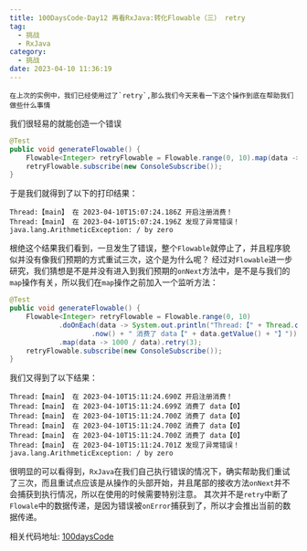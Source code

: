 ```yaml
---
title: 100DaysCode-Day12 再看RxJava:转化Flowable（三） retry
tag:
  - 挑战
  - RxJava
category:
  - 挑战
date: 2023-04-10 11:36:19
---
```


    在上次的实例中，我们已经使用过了`retry`,那么我们今天来看一下这个操作到底在帮助我们做些什么事情

我们很轻易的就能创造一个错误

```java
@Test
public void generateFlowable() {
    Flowable<Integer> retryFlowable = Flowable.range(0, 10).map(data -> 1000 / data).retry(3);
    retryFlowable.subscribe(new ConsoleSubscribe());
}
```

于是我们就得到了以下的打印结果：

```console
Thread:【main】 在 2023-04-10T15:07:24.186Z 开启注册消费！
Thread:【main】 在 2023-04-10T15:07:24.196Z 发现了异常错误！java.lang.ArithmeticException: / by zero
```

根绝这个结果我们看到，一旦发生了错误，整个`Flowable`就停止了，并且程序貌似并没有像我们预期的方式重试三次，这个是为什么呢？
经过对`Flowable`进一步研究，我们猜想是不是并没有进入到我们预期的`onNext`方法中，是不是与我们的`map`操作有关，所以我们在`map`操作之前加入一个监听方法：

```java
@Test
public void generateFlowable() {
    Flowable<Integer> retryFlowable = Flowable.range(0, 10)
            .doOnEach(data -> System.out.println("Thread:【" + Thread.currentThread().getName() + "】 在 " + Instant
                    .now() + " 消费了 data【" + data.getValue() + "】"))
            .map(data -> 1000 / data).retry(3);
    retryFlowable.subscribe(new ConsoleSubscribe());
}
```

我们又得到了以下结果：

```console
Thread:【main】 在 2023-04-10T15:11:24.690Z 开启注册消费！
Thread:【main】 在 2023-04-10T15:11:24.699Z 消费了 data【0】
Thread:【main】 在 2023-04-10T15:11:24.700Z 消费了 data【0】
Thread:【main】 在 2023-04-10T15:11:24.700Z 消费了 data【0】
Thread:【main】 在 2023-04-10T15:11:24.700Z 消费了 data【0】
Thread:【main】 在 2023-04-10T15:11:24.701Z 发现了异常错误！java.lang.ArithmeticException: / by zero
```

很明显的可以看得到，`RxJava`在我们自己执行错误的情况下，确实帮助我们重试了三次，而且重试点应该是从操作的头部开始，并且尾部的接收方法`onNext`并不会捕获到执行情况，所以在使用的时候需要特别注意。
其次并不是`retry`中断了`Flowale`中的数据传递，是因为错误被`onError`捕获到了，所以才会推出当前的数据传递。

相关代码地址:
[100daysCode](https://github.com/dgjungleP/100days-code-round1)
